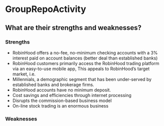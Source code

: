 # GroupRepoActivity



## What are their strengths and weaknesses?
### Strengths 
- RobinHood offers a no-fee, no-minimum checking accounts with a 3% interest paid on account balances (better deal than established banks)
- RobinHood customers primarily access the RobinHood trading platform via an easy-to-use mobile app, This appeals to RobinHood’s target market, i.e. 
- Millennials, a demographic segment that has been under-served by established banks and brokerage firms. 
- RobinHood accounts have no minimum deposit.
- Cost savings and efficiencies through internet processing 
- Disrupts the commission-based business model 
- On-line stock trading is an enormous business

### Weaknesses 

